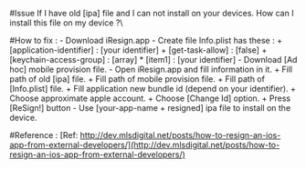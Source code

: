 #Issue
If I have old [ipa] file and I can not install on your devices.  How can I install this file on my device ?\

#How to fix :
	- Download iResign.app
	- Create file Info.plist has these <key : value> : 
		+ [application-identifier] : [your identifier]
		+ [get-task-allow] : [false]
		+ [keychain-access-group] : [array]
			* [item1] : [your identifier]
	- Download [Ad hoc] mobile provision file.
	- Open iResign.app and fill information in it.
		+ Fill path of old [ipa] file.
		+ Fill path of mobile provision file.
		+ Fill path of [Info.plist] file.
		+ Fill application new bundle id (depend on your identifier).
		+ Choose approximate apple account.
		+ Choose [Change Id] option.
		+ Press [ReSign!] button
	- Use [your-app-name + resigned] ipa file to install on the device.


#Reference : 
[Ref: http://dev.mlsdigital.net/posts/how-to-resign-an-ios-app-from-external-developers/](http://dev.mlsdigital.net/posts/how-to-resign-an-ios-app-from-external-developers/)
